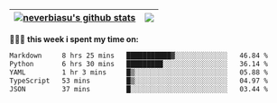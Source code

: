 | <a href="https://github.com/neverbiasu"><img align="center" src="https://github-readme-stats.vercel.app/api?username=neverbiasu&theme=dracula&show_icons=true&hide_border=true&count_private=true" alt="neverbiasu's github stats" /></a> | <a href="https://github.com/neverbiasu"><img align="center" src="https://github-readme-stats.vercel.app/api/top-langs/?username=neverbiasu&theme=dracula&show_icons=true&hide_border=true&layout=compact" /></a> |
| ------------- | ------------- |

👨🏾‍💻 **this week i spent my time on:**
<!--START_SECTION:waka-->

```txt
Markdown     8 hrs 25 mins   ███████████▓░░░░░░░░░░░░░   46.84 %
Python       6 hrs 30 mins   █████████░░░░░░░░░░░░░░░░   36.14 %
YAML         1 hr 3 mins     █▒░░░░░░░░░░░░░░░░░░░░░░░   05.88 %
TypeScript   53 mins         █▒░░░░░░░░░░░░░░░░░░░░░░░   04.97 %
JSON         37 mins         █░░░░░░░░░░░░░░░░░░░░░░░░   03.44 %
```

<!--END_SECTION:waka-->
